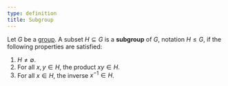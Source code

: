 ```yaml
---
type: definition
title: Subgroup
---
```


Let $G$ be a [group](@group). A subset $H \subseteq G$ is a **subgroup** of $G$, notation $H \le G$, if the following properties are satisfied:

1. $H \neq \emptyset$.
2. For all $x, y \in H$, the product $xy \in H$.
3. For all $x \in H$, the inverse $x^{-1} \in H$.
